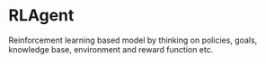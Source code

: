 # RLAgent
Reinforcement learning based model by thinking on policies, goals, knowledge base, environment and reward function etc.
